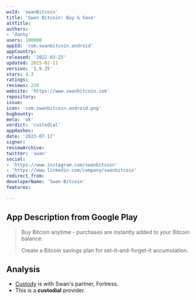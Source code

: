 ```yaml
---
wsId: 'swanBitcoin'
title: 'Swan Bitcoin: Buy & Save'
altTitle: 
authors:
- 'danny'
users: 100000
appId: 'com.swanbitcoin.android'
appCountry: 
released: '2022-03-25'
updated: 2025-02-11
version: '1.9.35'
stars: 4.3
ratings: 
reviews: 228
website: 'https://www.swanbitcoin.com'
repository: 
issue: 
icon: 'com.swanbitcoin.android.png'
bugbounty: 
meta: 'ok'
verdict: 'custodial'
appHashes: 
date: '2023-07-17'
signer: 
reviewArchive: 
twitter: 'swan'
social:
- 'https://www.instagram.com/swanbitcoin'
- 'https://www.linkedin.com/company/swanbitcoin'
redirect_from: 
developerName: 'Swan Bitcoin'
features: 

---
```


## App Description from Google Play

> Buy Bitcoin anytime - purchases are instantly added to your Bitcoin balance.
>
> Create a Bitcoin savings plan for set-it-and-forget-it accumulation.

## Analysis

- [Custody](https://www.swanbitcoin.com/security/) is with Swan's partner, Fortress.
- This is a **custodial** provider.

